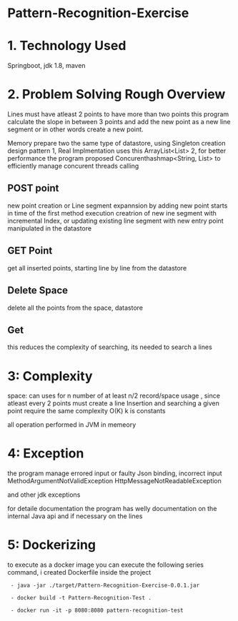 # Pattern-Recognition-Exercise
# 1. Technology Used
Springboot, jdk 1.8, maven

# 2. Problem Solving Rough Overview

Lines must have atleast 2 points
to have more than two points this program  calculate the slope in between 3 points and add the new point as a new 
line segment or in other words create a new point.

Memory
prepare two the same type of datastore, using Singleton creation design pattern
1, Real Implmentation uses this ArrayList<List<String>>
2, for better performance the program proposed Concurenthashmap<String, List<String>> to efficiently manage concurent threads calling

## POST point
new point creation or Line segment expannsion by adding new point starts in time of the first method execution
creatrion of new ine segment with incremental Index, or updating existing line segment with new entry point manipulated in the datastore

## GET Point
get all inserted points, starting line by line from the datastore

## Delete Space
delete all the points from the space, datastore

## Get 
this reduces the complexity of searching, its needed to search a lines


# 3: Complexity
space: can uses for n number of at least n/2 record/space usage , since atleast every 2 points must create a line 
Insertion and searching a given point require the same complexity O(K) k is constants

all operation performed in JVM in memeory 


#  4: Exception

the program manage errored input or faulty Json binding, incorrect input
MethodArgumentNotValidException
HttpMessageNotReadableException

and other jdk exceptions

for detaile documentation the program has welly documentation on the internal Java api and if necessary on the lines
# 5: Dockerizing
 to execute as a docker image you can execute the following series command, i created Dockerfile inside the project
     
     - java -jar ./target/Pattern-Recognition-Exercise-0.0.1.jar  

     - docker build -t Pattern-Recognition-Test .
     
     - docker run -it -p 8080:8080 pattern-recognition-test
